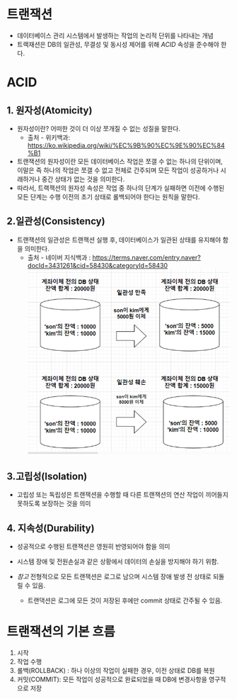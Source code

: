 # 트랜잭션
* 데이터베이스 관리 시스템에서 발생하는 작업의 논리적 단위를 나타내는 개념
* 트랙재션은 DB의 일관성, 무결성 및 동시성 제어를 위해 *ACID* 속성을 준수해야 한다.


# ACID
## 1. 원자성(Atomicity)
* 원자성이란? 어떠한 것이 더 이상 쪼개질 수 없는 성질을 말한다. 
  * 출처 - 위키백과: https://ko.wikipedia.org/wiki/%EC%9B%90%EC%9E%90%EC%84%B1
*  트랜잭션의 원자성이란 모든 데이터베이스 작업은 쪼갤 수 없는 하나의 단위이며, 이말은 즉 하나의 작업은 쪼갤 수 없고 전체로 간주되며 
모든 작업이 성공하거나 시래하거나 중간 상태가 없는 것을 의미한다.
* 따라서, 트랙잭션의 원자성 속성은 작업 중 하나의 단계가 실패하면 이전에 수행된 모든 단계는 수행 이전의 초기 상태로 롤백되어야 한다는 원칙을 말한다.



## 2.일관성(Consistency)
* 트랜잭션의 일관성은 트랜잭션 실행 후, 데이터베이스가 일관된 상태를 유지해야 함을 의미한다.  
  * 출처 - 네이버 지식백과 : https://terms.naver.com/entry.naver?docId=3431261&cid=58430&categoryId=58430
![트랜잭션일관성.png](../../img/트랜잭션일관성.png)



## 3.고립성(Isolation) 
* 고립성 또는 독립성은 트랜잭션을 수행할 때 다른 트랜잭션의 연산 작업이 끼어들지 못하도록 보장하는 것을 의미



## 4. 지속성(Durability)
* 성공적으로 수행된 트랜잭션은 영원히 반영되어야 함을 의미
* 시스템 장애 및 전원손실과 같은 상황에서 데이터의 손실을 방지해야 하기 위함.

* *참고* 전형적으로 모든 트랜잭션은 로그로 남으며 시스템 장애 발생 전 상태로 되돌릴 수 있음. 
  * 트랜댁션은 로그에 모든 것이 저장된 후에만 commit 상태로 간주될 수 있음.


# 트랜잭션의 기본 흐름
1. 시작
2. 작업 수행
3. 롤백(ROLLBACK) : 하나 이상의 작업이 실패한 경우, 이전 상태로 DB를 복원
4. 커밋(COMMIT): 모든 작업이 성공적으로 완료되었을 때 DB에 변경사항을 영구적으로 저장

